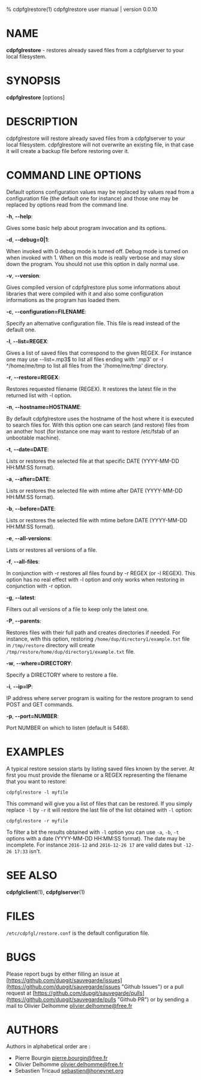 % cdpfglrestore(1) cdpfglrestore user manual | version 0.0.10

# NAME

**cdpfglrestore** - restores already saved files from a cdpfglserver to your local filesystem.


# SYNOPSIS

**cdpfglrestore** [options]


# DESCRIPTION

cdpfglrestore will restore already saved files from a cdpfglserver to your local filesystem. cdpfglrestore will not overwrite an existing file, in that case it will create a backup file before restoring over it.


# COMMAND LINE OPTIONS

   Default options configuration values may be replaced by values read from a configuration file (the default one for instance) and those one may be replaced by options read from the command line.


**-h**, **--help**:

   Gives some basic help about program invocation and its options.

**-d**, **--debug=0|1**:
   
   When invoked with 0 debug mode is turned off. Debug mode is turned on when invoked with 1. When on this mode is really verbose and may slow down the program. You should not use this option in daily normal use.

**-v**, **--version**:

   Gives compiled version of cdpfglrestore plus some informations about libraries that were compiled with it and also some configuration informations as the program has loaded them.  

**-c**, **--configuration=FILENAME**:

   Specify an alternative configuration file. This file is read instead of the default one.  

**-l**, **--list=REGEX**:

   Gives a list of saved files that correspond to the given REGEX. For instance one may use --list=\.mp3$ to list all files ending with '.mp3' or -l ^/home/me/tmp to list all files from the '/home/me/tmp' directory. 

**-r**, **--restore=REGEX**:

   Restores requested filename (REGEX). It restores the latest file in the returned list with -l option.

**-n**, **--hostname=HOSTNAME**:

   By default cdpfglrestore uses the hostname of the host where it is executed to search files for. With this option one can search (and restore) files from an another host (for instance one may want to restore /etc/fstab of an unbootable machine).

**-t**, **--date=DATE**:

   Lists or restores the selected file at that specific DATE (YYYY-MM-DD HH:MM:SS format).

**-a**, **--after=DATE**:

   Lists or restores the selected file with mtime after DATE (YYYY-MM-DD HH:MM:SS format).

**-b**, **--before=DATE**:

   Lists or restores the selected file with mtime before DATE (YYYY-MM-DD HH:MM:SS format).

**-e**, **--all-versions**:

   Lists or restores all versions of a file.

**-f**, **--all-files**:

   In conjunction with -r restores all files found by -r REGEX (or -l REGEX). This option has no real effect with -l option and only works when restoring in conjunction with -r option.

**-g**, **--latest**:

   Filters out all versions of a file to keep only the latest one.

**-P**, **--parents**:

   Restores files with their full path and creates directories if needed. For instance, with this option, restoring `/home/dup/directory1/example.txt` file in `/tmp/restore` directory will create `/tmp/restore/home/dup/directory1/example.txt` file.

**-w**, **--where=DIRECTORY**:

   Specify a DIRECTORY where to restore a file.

**-i**, **--ip=IP**:

   IP address where server program is waiting for the restore program to send POST and GET commands.

**-p**, **--port=NUMBER**:

   Port NUMBER on which to listen (default is 5468).


# EXAMPLES

   A typical restore session starts by listing saved files known by the server. At first you must provide the filename or a REGEX representing the filename that you want to restore:
   
   `cdpfglrestore -l myfile`

   This command will give you a list of files that can be restored. If you simply replace `-l` by `-r` it will restore the last file of the list obtained with `-l` option:

   `cdpfglrestore -r myfile`

   To filter a bit the results obtained with `-l` option you can use `-a`, `-b`, `-t` options with a date (YYYY-MM-DD HH:MM:SS format). The date may be incomplete. For instance `2016-12` and `2016-12-26 17` are valid dates but `-12-26 17:33` isn't.


# SEE ALSO

**cdpfglclient**(1), **cdpfglserver**(1)


# FILES

`/etc/cdpfgl/restore.conf` is the default configuration file.


# BUGS

Please report bugs by either filling an issue at [https://github.com/dupgit/sauvegarde/issues](https://github.com/dupgit/sauvegarde/issues "Github Issues") or a  pull request at [https://github.com/dupgit/sauvegarde/pulls](https://github.com/dupgit/sauvegarde/pulls "Github PR") or by sending a mail to Olivier Delhomme <olivier.delhomme@free.fr>


# AUTHORS

Authors in alphabetical order are :

* Pierre Bourgin <pierre.bourgin@free.fr>  
* Olivier Delhomme <olivier.delhomme@free.fr>  
* Sebastien Tricaud <sebastien@honeynet.org>  
